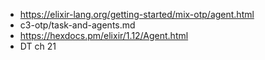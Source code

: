 - https://elixir-lang.org/getting-started/mix-otp/agent.html
- c3-otp/task-and-agents.md
- https://hexdocs.pm/elixir/1.12/Agent.html
- DT ch 21
